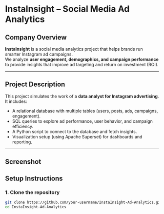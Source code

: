 
# InstaInsight – Social Media Ad Analytics

##  Company Overview
**InstaInsight** is a social media analytics project that helps brands run smarter Instagram ad campaigns.  
We analyze **user engagement, demographics, and campaign performance** to provide insights that improve ad targeting and return on investment (ROI).

---

##  Project Description
This project simulates the work of a **data analyst for Instagram advertising**.  
It includes:
- A relational database with multiple tables (users, posts, ads, campaigns, engagement).  
- SQL queries to explore ad performance, user behavior, and campaign efficiency.  
- A Python script to connect to the database and fetch insights.  
- Visualization setup (using Apache Superset) for dashboards and reporting.  

---

##  Screenshot

##  Setup Instructions

### 1. Clone the repository
```bash
git clone https://github.com/your-username/InstaInsight-Ad-Analytics.git
cd InstaInsight-Ad-Analytics
